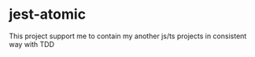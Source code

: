 # jest-atomic
This project support me to contain my another js/ts projects in consistent way with TDD
